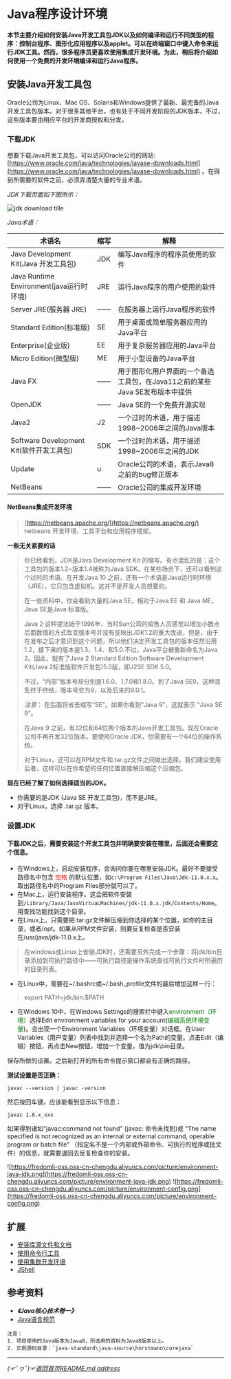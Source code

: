 # Java程序设计环境

#### 本节主要介绍如何安装Java开发工具包JDK以及如何编译和运行不同类型的程序：控制台程序、图形化应用程序以及applet。可以在终端窗口中键入命令来运行JDK工具。然而，很多程序员更喜欢使用集成开发环境。为此，稍后将介绍如何使用一个免费的开发环境编译和运行Java程序。  

## 安装Java开发工具包
Oracle公司为Linux、Mac OS、Solaris和Windows提供了最新、最完备的Java开发工具包版本。对于很多其他平台，也有处于不同开发阶段的JDK版本，不过，这些版本要由相应平台的开发商授权和分发。  

### 下载JDK
想要下载Java开发工具包，可以访问Oracle公司的网站: [https://www.oracle.com/java/technologies/javase-downloads.html](https://www.oracle.com/java/technologies/javase-downloads.html) 。在得到所需要的软件之前，必须弄清楚大量的专业术语。  

*JDK下载页面如下图所示：*  

![jdk download tille](https://fredomli-oss.oss-cn-chengdu.aliyuncs.com/picture/jdk-download-pic.png "JDK Download")

*Java术语：*  

[comment]: <>  (记得换行：这是一个注释)  

|术语名|缩写|解释|  
|----|------|------|
|Java Development Kit(Java 开发工具包)|JDK|编写Java程序的程序员使用的软件|  
|Java Runtime Environment(java运行时环境)|JRE|运行Java程序的用户使用的软件|  
|Server JRE(服务器 JRE)|——|在服务器上运行Java程序的软件|  
|Standard Edition(标准版)|SE|用于桌面或简单服务器应用的Java平台|  
|Enterprise(企业版)|EE|用于复杂服务器应用的Java平台|  
|Micro Edition(微型版)|ME|用于小型设备的Java平台|  
|Java FX|——|用于图形化用户界面的一个备选工具包，在Java11之前的某些Java SE发布版本中提供|  
|OpenJDK|——|Java SE的一个免费开源实现|  
|Java2|J2|一个过时的术语，用于描述1998~2006年之间的Java版本|  
|Software Development Kit(软件开发工具包)|SDK|一个过时的术语，用于描述1998~2006年之间的JDK|  
|Update|u|Oracle公司的术语，表示Java8之前的bug修正版本|  
|NetBeans|——|Oracle公司的集成开发环境|  


#### NetBeans集成开发环境
> [https://netbeans.apache.org/](https://netbeans.apache.org/)  
> netbeans 开发环境、工具平台和应用程序框架。

**一些无关紧要的话**
> 
> 你已经看到，JDK是Java Development Kit 的缩写。有点混乱的是：这个工具包的版本1.2~版本1.4被称为Java SDK。在某些场合下，还可以看到这个过时的术语。在开发Java 10 之前，还有一个术语是Java运行时环境（JRE），它只包含虚拟机。这并不是开发人员想要的。  
> 
> 在一些资料中，你会看到大量的Java SE，相对于Java EE 和 Java ME， Java SE是Java 标准版。  
> 
> Java  2 这种提法始于1998年，当时Sun公司的销售人员感觉以增加小数点后面数值的方式改变版本号并没有反映出JDK1.2的重大改进，但是，由于在发布之后才意识到这个问题，所以他们决定开发工具包的版本任然沿用1.2，接下来的版本是1.3、1.4、和5.0.不过，Java平台被重新命名为Java 2。因此，就有了Java 2 Standard Edition Software Development Kit(Java 2标准版软件开发包)5.0版，即J2SE SDK 5.0。  
> 
> 不过，“内部”版本号却分别是1.6.0、1.7.0和1.8.0。到了Java SE9，这种混乱终于终结，版本号变为9，以及后来的9.0.1。  
> 
>  *注意*： 在后面将省去缩写“SE”。如果你看到“Java 9”，这就表示 “Java SE 9”。  
> 
> 在Java 9 之前，有32位和64位两个版本的Java开发工具包。现在Oracle 公司不再开发32位版本。要使用Oracle JDK，你需要有一个64位的操作系统。  
> 
> 对于Linux，还可以在RPM文件和.tar.gz文件之间做出选择。我们建议使用后者，这样可以在你希望的任何位置直接解压缩这个压缩包。  

**现在已经了解了如何选择适当的JDK。**

* 你需要的是JDK (Java SE 开发工具包)，而不是JRE。
* 对于Linux，选择 .tar.gz 版本。

### 设置JDK  

#### 下载JDK之后，需要安装这个开发工具包并明确要安装在哪里，后面还会需要这个信息。  

* 在Windows上，启动安装程序，会询问你要在哪里安装JDK。最好不要接受路径名中包含 <span style="color:red;">空格</span> 的默认位置，如`c:\Program Files\Java\Jdk-11.0.x.x`。取出路径名中的Program Files部分就可以了。
* 在Mac上，运行安装程序。这会把软件安装到`/Library/Java/JavaVirtuaLMachines/jdk-11.0.x.jdk/Contents/Home`。用查找功能找到这个目录。
* 在Linux上，只需要把.tar.gz文件解压缩到你选择的某个位置，如你的主目录，或者/opt。如果从RPM文件安装，则要反复检查是否安装在/usr/java/jdk-11.0.x上。

> 在windows或Linux上安装JDK时，还需要另外完成一个步骤：将jdk/bin目录添加到可执行路径中——可执行路径是操作系统查找可执行文件时所遍历的目录列表。  

* 在Linux中，需要在~/.bashrc或~/.bash_profile文件的最后增加这样一行：
> export PATH=jdk/bin:$PATH  

* 在Windows 10中，在Windows Settings的搜索栏中键入<span style="color:green;">environment（环境）</span>选择Edit environment variables for your account(<span style="color:green;">编辑系统环境变量</span>)。会出现一个Environment Variables（环境变量）对话框。在User Variables（用户变量）列表中找到并选择一个名为Path的变量。点击Edit（编辑）按钮，再点击New按钮，增加一个变量，值为jdk\bin目录。  

保存所做的设置。之后新打开的所有命令提示窗口都会有正确的路径。  

**测试设置是否正确：**  
```shell
javac --version | javac -version
```
然后按回车键。应该能看到显示以下信息：  
```shell
javac 1.8.x_xxx
```
如果得到诸如"javac:command not found" (javac: 命令未找到)或 “The name specified is not recognized as an internal or external command, operable program or batch file” 
（指定名不是一个内部或外部命令、可执行的程序或批文件）的信息，就需要退回去反复检查你的安装。  


![https://fredomli-oss.oss-cn-chengdu.aliyuncs.com/picture/environment-java-jdk.png](https://fredomli-oss.oss-cn-chengdu.aliyuncs.com/picture/environment-java-jdk.png)
![https://fredomli-oss.oss-cn-chengdu.aliyuncs.com/picture/environment-config.png](https://fredomli-oss.oss-cn-chengdu.aliyuncs.com/picture/environment-config.png)
<span style="color:red;"></span>

## 扩展  
* [安装库源文件和文档](https://github.com/fredomli/java-standard/blob/main/docs/java/core/basis/environment/安装库源文件和文档.md)
* [使用命令行工具](https://github.com/fredomli/java-standard/blob/main/docs/java/core/basis/environment/使用命令行工具.md)
* [使用集群开发环境](https://github.com/fredomli/java-standard/blob/main/docs/java/core/basis/environment/使用集成开发环境.md)
* [JShell](https://github.com/fredomli/java-standard/blob/main/docs/java/core/basis/environment/JShell.md)


## 参考资料

* ***《Java核心技术卷一》***  
* [Java语言规范](https://docs.oracle.com/javase/specs/jls/se8/html/index.html)  
```
注意：  
1. 项目使用的Java版本为Java8，所选用的资料为Java8版本以上。
2. 实例源码目录：`java-standard\java-source\horstmann\corejava`
```


___________
*(☞ﾟヮﾟ)☞[返回首页README.md address](https://github.com/fredomli/java-standard)*
